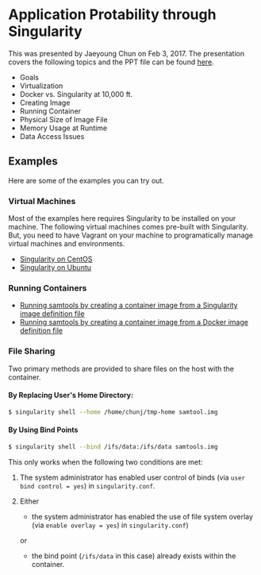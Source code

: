 # Application Protability through Singularity

This was presented by Jaeyoung Chun on Feb 3, 2017. The presentation covers the following topics and the PPT file can be found [here](./presentation.pdf).

- Goals
- Virtualization
- Docker vs. Singularity at 10,000 ft.
- Creating Image
- Running Container
- Physical Size of Image File
- Memory Usage at Runtime
- Data Access Issues

## Examples

Here are some of the examples you can try out.

### Virtual Machines

Most of the examples here requires Singularity to be installed on your machine. The following virtual machines comes pre-built with Singularity. But, you need to have Vagrant on your machine to programatically manage virtual machines and environments.

- [Singularity on CentOS](https://github.com/hisplan/vagrant-centos-singularity)
- [Singularity on Ubuntu](https://github.com/hisplan/vagrant-ubuntu-singularity)

### Running Containers

- [Running samtools by creating a container image from a Singularity image definition file](https://github.com/hisplan/singularity-samtools)
- [Running samtools by creating a container image from a Docker image definition file](https://github.com/hisplan/docker-samtools)

### File Sharing

Two primary methods are provided to share files on the host with the container.

#### By Replacing User's Home Directory:

```bash
$ singularity shell --home /home/chunj/tmp-home samtool.img
```

#### By Using Bind Points

```bash
$ singularity shell --bind /ifs/data:/ifs/data samtools.img
```

This only works when the following two conditions are met:

1. The system administrator has enabled user control of binds (via `user bind control = yes`) in `singularity.conf`.
2. Either
    - the system administrator has enabled the use of file system overlay (via `enable overlay = yes`) in `singularity.conf`)
    
    or

    - the bind point (`/ifs/data` in this case) already exists within the container.

